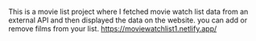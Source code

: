 This is a movie list project where I fetched movie watch list data from an external API and then displayed the data on the website. you can add or remove films from your list.  https://moviewatchlist1.netlify.app/     
 
